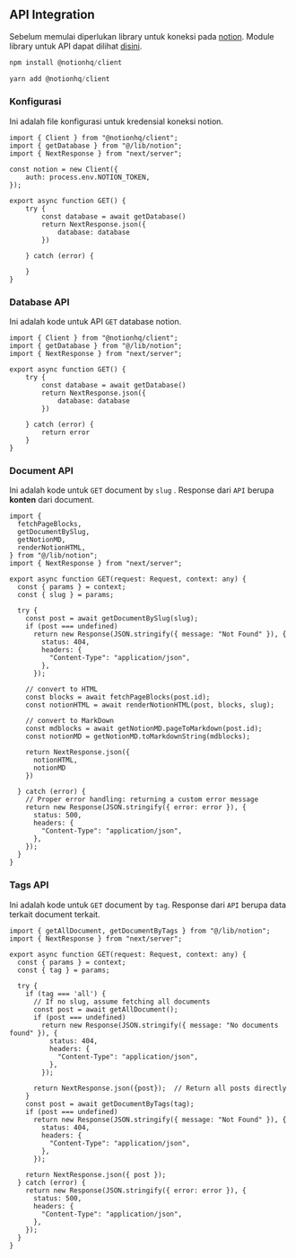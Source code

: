 ## API Integration

Sebelum memulai diperlukan library untuk koneksi pada [notion](https://www.notion.so/). Module library untuk API dapat dilihat [disini](https://github.com/rosfandy/notion-integration).

```jsx
npm install @notionhq/client
```

```jsx
yarn add @notionhq/client
```

### Konfigurasi

Ini adalah file konfigurasi untuk kredensial koneksi notion. 

```tsx
import { Client } from "@notionhq/client";
import { getDatabase } from "@/lib/notion";
import { NextResponse } from "next/server";

const notion = new Client({
    auth: process.env.NOTION_TOKEN,
});

export async function GET() {
    try {
        const database = await getDatabase()
        return NextResponse.json({
            database: database
        })
    
    } catch (error) {
        
    }
}
```

### Database API

Ini adalah kode untuk API `GET` database notion.

```tsx
import { Client } from "@notionhq/client";
import { getDatabase } from "@/lib/notion";
import { NextResponse } from "next/server";

export async function GET() {
    try {
        const database = await getDatabase()
        return NextResponse.json({
            database: database
        })
    
    } catch (error) {
        return error
    }
}
```

### Document API

Ini adalah kode untuk `GET` document by `slug` . Response dari `API` berupa **konten** dari document.

```tsx
import {
  fetchPageBlocks,
  getDocumentBySlug,
  getNotionMD,
  renderNotionHTML,
} from "@/lib/notion";
import { NextResponse } from "next/server";

export async function GET(request: Request, context: any) {
  const { params } = context;
  const { slug } = params;

  try {
    const post = await getDocumentBySlug(slug);
    if (post === undefined)   
      return new Response(JSON.stringify({ message: "Not Found" }), {
        status: 404,
        headers: {
          "Content-Type": "application/json",
        },
      });

    // convert to HTML
    const blocks = await fetchPageBlocks(post.id);
    const notionHTML = await renderNotionHTML(post, blocks, slug);

    // convert to MarkDown
    const mdblocks = await getNotionMD.pageToMarkdown(post.id);
    const notionMD = getNotionMD.toMarkdownString(mdblocks);
  
    return NextResponse.json({
      notionHTML,
      notionMD
    })

  } catch (error) {
    // Proper error handling: returning a custom error message
    return new Response(JSON.stringify({ error: error }), {
      status: 500,
      headers: {
        "Content-Type": "application/json",
      },
    });
  }
}

```

### Tags API

Ini adalah kode untuk `GET` document by `tag`. Response dari `API` berupa data terkait document terkait.

```tsx
import { getAllDocument, getDocumentByTags } from "@/lib/notion";
import { NextResponse } from "next/server";

export async function GET(request: Request, context: any) {
  const { params } = context;
  const { tag } = params; 

  try {
    if (tag === 'all') {
      // If no slug, assume fetching all documents
      const post = await getAllDocument();
      if (post === undefined)
        return new Response(JSON.stringify({ message: "No documents found" }), {
          status: 404,
          headers: {
            "Content-Type": "application/json",
          },
        });

      return NextResponse.json({post});  // Return all posts directly
    }
    const post = await getDocumentByTags(tag);
    if (post === undefined)
      return new Response(JSON.stringify({ message: "Not Found" }), {
        status: 404,
        headers: {
          "Content-Type": "application/json",
        },
      });

    return NextResponse.json({ post });
  } catch (error) {
    return new Response(JSON.stringify({ error: error }), {
      status: 500,
      headers: {
        "Content-Type": "application/json",
      },
    });
  }
}

```
